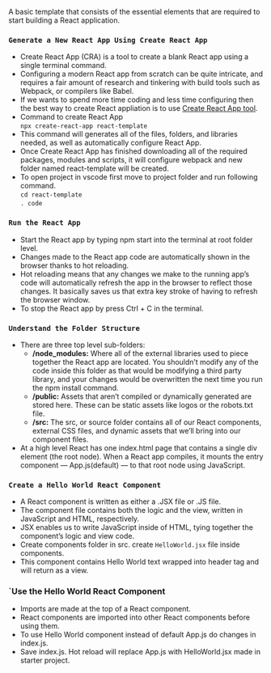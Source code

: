 A basic template that consists of the essential elements that are required to start building a React application.

### `Generate a New React App Using Create React App`

*   Create React App (CRA) is a tool to create a blank React app using a single terminal command.<br />
*   Configuring a modern React app from scratch can be quite intricate, and requires a fair amount of research and tinkering with build tools such     as Webpack, or compilers like Babel.
*   If we wants to spend more time coding and less time configuring then the best way to create React appliation is to use [Create React App tool](https://github.com/facebook/create-react-app).
*   Command to create React App<br/>
    `npx create-react-app react-template`
*   This command will generates  all of the files, folders, and libraries needed, as well as automatically configure React App.
*   Once Create React App has finished downloading all of the required packages, modules and scripts, it will configure webpack and new folder      named react-template will be created.
*   To open project in vscode first move to project folder and run following command.<br/>
    `cd react-template`<br/>
    `. code `
 
 ### `Run the React App`
 *   Start the React app by typing npm start into the terminal at root folder level.
 *   Changes made to the React app code are automatically shown in the browser thanks to hot reloading.
 *   Hot reloading means that any changes we make to the running app’s code will automatically refresh the app in the browser to reflect those     changes. It basically saves us that extra key stroke of having to refresh the browser window.
 *   To stop the React app by press Ctrl + C in the terminal.
 
### `Understand the Folder Structure`
*   There are three top level sub-folders:
    *   __/node_modules:__ Where all of the external libraries used to piece together the React app are located. You shouldn’t modify any of the code inside this folder as that would be modifying a third party library, and your changes would be overwritten the next time you run the npm install command.
    *   __/public:__ Assets that aren’t compiled or dynamically generated are stored here. These can be static assets like logos or the robots.txt  file.
    *   __/src:__  The src, or source folder contains all of our React components, external CSS files, and dynamic assets that we’ll bring into our component files.
*   At a high level React has one index.html page that contains a single div element (the root node). When a React app compiles, it mounts the entry component — App.js(default) — to that root node using JavaScript.

### `Create a Hello World React Component`
*   A React component is written as either a .JSX file or .JS file.
*   The component file contains both the logic and the view, written in JavaScript and HTML, respectively.
*   JSX enables us to write JavaScript inside of HTML, tying together the component’s logic and view code.
*   Create components folder in src. create `HelloWorld.jsx` file inside components.
*   This component contains Hello World text wrapped into header tag  and will return as a view.

### `Use the Hello World React Component
*   Imports are made at the top of a React component.
*   React components are imported into other React components before using them.
*   To use Hello World component instead of default App.js do changes in index.js.
*   Save index.js. Hot reload will replace App.js with HelloWorld.jsx made in starter project.
